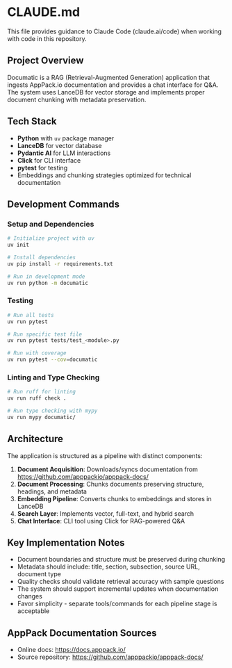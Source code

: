 # CLAUDE.md

This file provides guidance to Claude Code (claude.ai/code) when working with code in this repository.

## Project Overview

Documatic is a RAG (Retrieval-Augmented Generation) application that ingests AppPack.io documentation and provides a chat interface for Q&A. The system uses LanceDB for vector storage and implements proper document chunking with metadata preservation.

## Tech Stack

- **Python** with `uv` package manager
- **LanceDB** for vector database
- **Pydantic AI** for LLM interactions
- **Click** for CLI interface
- **pytest** for testing
- Embeddings and chunking strategies optimized for technical documentation

## Development Commands

### Setup and Dependencies
```bash
# Initialize project with uv
uv init

# Install dependencies
uv pip install -r requirements.txt

# Run in development mode
uv run python -m documatic
```

### Testing
```bash
# Run all tests
uv run pytest

# Run specific test file
uv run pytest tests/test_<module>.py

# Run with coverage
uv run pytest --cov=documatic
```

### Linting and Type Checking
```bash
# Run ruff for linting
uv run ruff check .

# Run type checking with mypy
uv run mypy documatic/
```

## Architecture

The application is structured as a pipeline with distinct components:

1. **Document Acquisition**: Downloads/syncs documentation from https://github.com/apppackio/apppack-docs/
2. **Document Processing**: Chunks documents preserving structure, headings, and metadata
3. **Embedding Pipeline**: Converts chunks to embeddings and stores in LanceDB
4. **Search Layer**: Implements vector, full-text, and hybrid search
5. **Chat Interface**: CLI tool using Click for RAG-powered Q&A

## Key Implementation Notes

- Document boundaries and structure must be preserved during chunking
- Metadata should include: title, section, subsection, source URL, document type
- Quality checks should validate retrieval accuracy with sample questions
- The system should support incremental updates when documentation changes
- Favor simplicity - separate tools/commands for each pipeline stage is acceptable

## AppPack Documentation Sources

- Online docs: https://docs.apppack.io/
- Source repository: https://github.com/apppackio/apppack-docs/
